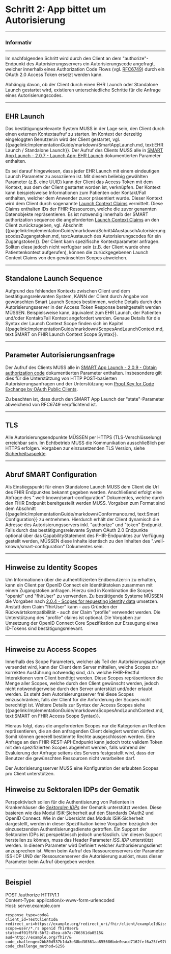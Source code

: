 # Schritt 2: App bittet um Autorisierung

---
### Informativ
---

Im nachfolgenden Schritt wird durch den Client an dem "authorize"-Endpunkt des Autorisierungsservers ein Autorisierungscode angefragt, welcher innerhalb eines Authorization Code Flows (vgl. [RFC6749](https://datatracker.ietf.org/doc/html/rfc6749#section-4.1)) durch ein OAuth 2.0 Access Token ersetzt werden kann.

Abhängig davon, ob der Client durch einen EHR Launch oder Standalone Launch gestartet wird, existieren unterschiedliche Schritte für die Anfrage eines Autorisierungscodes.

----

## EHR Launch

Das bestätigungsrelevante System MUSS in der Lage sein, den Client durch einen externen Kontextaufruf zu starten. Im Kontext der derzeitig eingeloggten Benutzer:in wird der Client gestartet, vgl. {{pagelink:ImplementationGuide/markdown/SmartAppLaunch.md, text:EHR Launch / Standalone Launch}}. Der Aufruf des Clients MUSS alle in [SMART App Launch - 2.0.7 - Launch App: EHR Launch](https://hl7.org/fhir/smart-app-launch/STU2/app-launch.html#step-2-launch-ehr) dokumentierten Parameter enthalten.

Es sei darauf hingewiesen, dass jeder EHR Launch mit einem eindeutigen Launch Parameter zu assoziieren ist. Mit diesem beliebig gewählten Parameter (z.B. eine UUID) kann der Client das Access Token mit dem Kontext, aus dem der Client gestartet worden ist, verknüpfen. Der Kontext kann beispielsweise Informationen zum Patienten oder Kontakt/Fall enthalten, welcher dem Anwender zuvor präsentiert wurde. Dieser Kontext wird dem Client durch sogenannte [Launch Context Claims](https://hl7.org/fhir/smart-app-launch/STU2/scopes-and-launch-context.html#scopes-for-requesting-context-data) vermittelt. Diese Claims enthalten IDs der FHIR-Ressourcen, welche die zuvor genannten Datenobjekte repräsentieren. Es ist notwendig innerhalb der SMART authorization sequence die angeforderten [Launch Context Claims](https://hl7.org/fhir/smart-app-launch/STU2/scopes-and-launch-context.html#scopes-for-requesting-context-data) an den Client zurückzugeben, vgl. Abschnitt {{pagelink:ImplementationGuide/markdown/Schritt4AustauschAutorisierungscodesZugangstoken.md, text:Austausch des Autorisierungscodes für ein Zugangstoken}}. Der Client kann spezifische Kontextparameter anfragen. Sollten diese jedoch nicht verfügbar sein (z.B. der Client wurde ohne Patientenkontext aufgerufen), können die zurückgegebenen Launch Context Claims von den gewünschten Scopes abweichen.

----

## Standalone Launch Sequence

Aufgrund des fehlenden Kontexts zwischen Client und dem bestätigungsrelevanten System, KANN der Client durch Angabe von gewünschten Smart Launch Scopes bestimmen, welche Details durch den Autorisierungsserver in der Access Token Response bereitgestellt werden MÜSSEN. Beispielsweise kann, äquivalent zum EHR Launch, der Patienten und/oder Kontakt/Fall Kontext angefordert werden. Genaue Details für die Syntax der Launch Context Scope finden sich im Kapitel {{pagelink:ImplementationGuide/markdown/ScopesAndLaunchContext.md, text:SMART on FHIR Launch Context Scope Syntax}}.

----

## Parameter Autorisierungsanfrage

Der Aufruf des Clients MUSS alle in [SMART App Launch - 2.0.9 - Obtain authorization code](https://hl7.org/fhir/smart-app-launch/STU2/app-launch.html#step-4-authorization-code) dokumentierten Parameter enthalten. Insbesondere gilt dies für die Unterstützung von HTTP POST-basierten Autorisierungsanfragen und der Unterstützung von [Proof Key for Code Exchange by OAuth Public Clients](https://datatracker.ietf.org/doc/html/rfc7636).

Zu beachten ist, dass durch den SMART App Launch der "state"-Parameter abweichend von RFC6749 verpflichtend ist.

----

## TLS

Alle Autorisierungsendpunkte MÜSSEN per HTTPS (TLS-Verschlüsselung) erreichbar sein. Im Echtbetrieb MUSS die Kommunikation ausschließlich per HTTPS erfolgen. Vorgaben zur einzusetzenden TLS Version, siehe [Sicherheitsaspekte](https://simplifier.net/guide/implementierungsleitfadenisik-basismodul/I-markdown-UebergreifendeFestlegungen-UebergreifendeFestlegungen-Rest?version=current).

----

## Abruf SMART Configuration

Als Einstiegspunkt für einen Standalone Launch MUSS dem Client die Url des FHIR Endpunktes bekannt gegeben werden. Anschließend erfolgt eine Abfrage des ".well-known/smart-configuration" Dokumentes, welche durch den FHIR Endpunkt bereitgestellt werden MUSS. Vorgaben zum Format sind dem Abschnitt {{pagelink:ImplementationGuide/markdown/Conformance.md, text:Smart Configuration}} zu entnehmen. Hierdurch erhält der Client dynamisch die Adresse des Autorisierungsservers inkl. "authorize" und "token" Endpunkt. Falls durch das bestätigungsrelevante System OAuth 2.0 Endpunkte optional über das CapabilityStatement des FHIR-Endpunktes zur Verfügung gestellt werden, MÜSSEN diese Inhalte identisch zu den Inhalten des ".well-known/smart-configuration" Dokumentes sein.

----

## Hinweise zu Identity Scopes

Um Informationen über die authentifizierten Endbenutzer:in zu erhalten, kann ein Client per OpenID Connect ein Identitätstoken zusammen mit einem Zugangstoken anfragen. Hierzu sind in Kombination die Scopes "openid" und "fhirUser" zu verwenden. Zu bestätigende Systeme MÜSSEN die Vorgaben nach [2.0.4 - Scopes for requesting identity data](https://hl7.org/fhir/smart-app-launch/STU2/scopes-and-launch-context.html#scopes-for-requesting-identity-data) umsetzen. Anstatt dem Claim "fhirUser" kann - aus Gründen der Rückwärtskompatibilität - auch der Claim "profile" verwendet werden. Die Unterstützung des "profile" claims ist optional. Die Vorgaben zur Umsetzung der OpenID Connect Core Spezifikation zur Erzeugung eines ID-Tokens sind bestätigungsrelevant.

----

## Hinweise zu Access Scopes

Innerhalb des Scope Parameters, welcher als Teil der Autorisierungsanfrage versendet wird, kann der Client dem Server mitteilen, welche Scopes zur korrekten Ausführung notwendig sind, d.h. welche FHIR-Restful Interaktionen vom Client benötigt werden. Diese Scopes repräsentieren die Menge aller Scopes, welche durch den Client gewünscht werden, jedoch nicht notwendigerweise durch den Server unterstüzt und/oder erlaubt werden. Es steht dem Autorisierungsserver frei diese Scopes einzuschränken, falls der Client für die Anforderung der Scopes nicht berechtigt ist. Weitere Details zur Syntax der Access Scopes siehe {{pagelink:ImplementationGuide/markdown/ScopesAndLaunchContext.md, text:SMART on FHIR Access Scope Syntax}}.

Hieraus folgt, dass die angeforderten Scopes nur die Kategorien an Rechten repräsentieren, die an den anfragenden Client delegiert werden dürfen. Somit können generell bestimmte Rechte ausgeschlossen werden. Eine Anfrage an den FHIR-REST-API-Endpunkt kann jedoch trotz validem Token mit den spezifizierten Scopes abgelehnt werden, falls während der Evaluierung der Anfrage seitens des Servers festgestellt wird, dass der Benutzer die gewünschten Ressourcen nicht verarbeiten darf.

Der Autorisierungsserver MUSS eine Konfiguration der erlaubten Scopes pro Client unterstützen.

## Hinweise zu Sektoralen IDPs der Gematik

Perspektivisch sollen für die Authentisierung von Patienten in Krankenhäuser die [_Sektoralen IDPs_](https://fachportal.gematik.de/hersteller-anbieter/komponenten-dienste/identity-provider-idp) der Gematik unterstützt werden. Diese basieren wie das Modul ISiK-Sicherheit auf den Standards OAuth2 und OpenID  Connect. Wie in der Übersicht des Moduls ISiK-Sicherheit dargestellt, werden in dieser Spezifikation keine Vorgaben bezüglich der einzusetzenden Authentisierungsdienste getroffen. Ein Support der Sektoralen IDPs ist perspektivisch jedoch unerlässlich. Um diesen Support herstellen zu können, muss das Header Parameter *ISS_IDP* unterstützt werden. In diesem Parameter wird Definiert welcher Authorisierungsdienst anzusprechen ist. Wenn beim Aufruf des Ressourcenservers der Parameter ISS-IDP UND der Ressourcenserver die Autorisierung auslöst, muss dieser Parameter beim Aufruf übergeben werden.

----

## Beispiel

POST /authorize HTTP/1.1<br>
Content-Type: application/x-www-form-urlencoded<br>
Host: server.example.com

```
response_type=code&
client_id=TestClientId&
redirect_uri=https://example.org/redirect_uri/fhir/client/exampleId&iss_idp
scope=user/*.rs openid fhirUser&
state=df01f5f8-5bf2-45ea-ab7a-706361da0515&
aud=http://example.org/fhir/&
code_challenge=2bb80d537b1da3e38bd30361aa855686bde0eacd7162fef6a25fe97bf527a25b&
code_challenge_method=S256
```